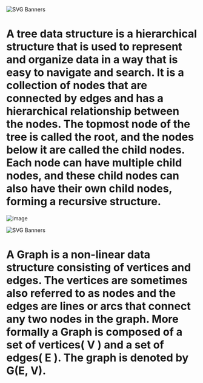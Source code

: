 ![SVG Banners](https://svg-banners.vercel.app/api?type=glitch&text1=Tree&width=1200&height=200)
# A tree data structure is a hierarchical structure that is used to represent and organize data in a way that is easy to navigate and search. It is a collection of nodes that are connected by edges and has a hierarchical relationship between the nodes. The topmost node of the tree is called the root, and the nodes below it are called the child nodes. Each node can have multiple child nodes, and these child nodes can also have their own child nodes, forming a recursive structure.

![image](https://user-images.githubusercontent.com/96367023/222902038-95e1936f-14ba-4f1f-bced-a54b159d988b.png)



![SVG Banners](https://svg-banners.vercel.app/api?type=glitch&text1=Graph&width=1200&height=200)
# A Graph is a non-linear data structure consisting of vertices and edges. The vertices are sometimes also referred to as nodes and the edges are lines or arcs that connect any two nodes in the graph. More formally a Graph is composed of a set of vertices( V ) and a set of edges( E ). The graph is denoted by G(E, V).
